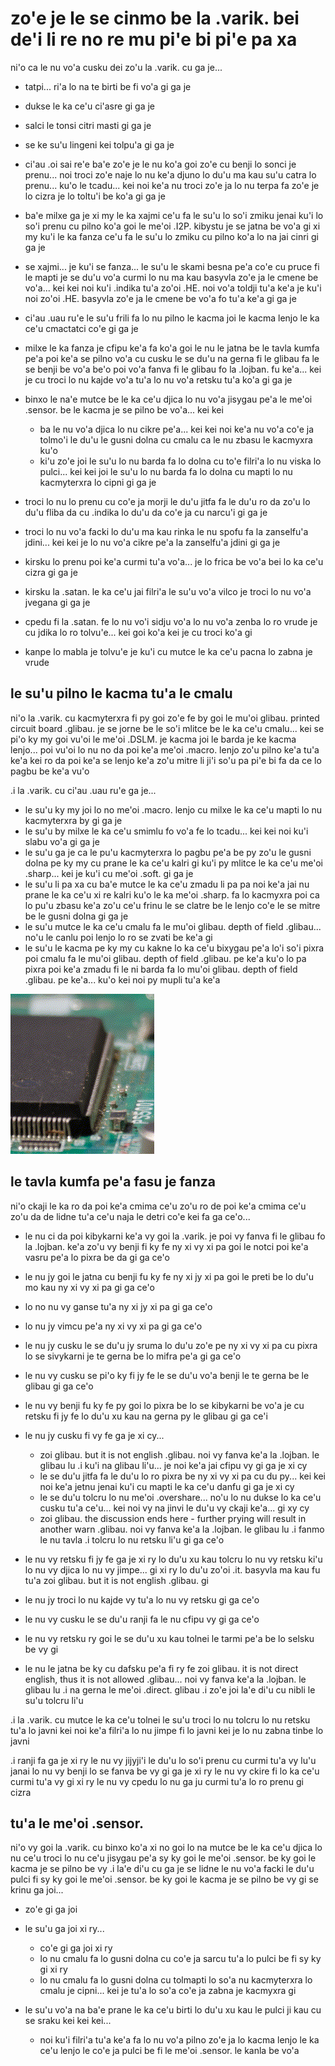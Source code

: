 zo'e je le se cinmo be la .varik. bei de'i li re no re mu pi'e bi pi'e pa xa
============================================================================

ni'o ca le nu vo'a cusku dei zo'u la .varik. cu ga je...

* tatpi... ri'a lo na te birti be fi vo'a gi ga je
* dukse le ka ce'u ci'asre gi ga je
* salci le tonsi citri masti gi ga je
* se ke su'u lingeni kei tolpu'a gi ga je
* ci'au .oi sai re'e ba'e zo'e je le nu ko'a goi zo'e cu benji lo sonci je prenu... noi troci zo'e naje lo nu ke'a djuno lo du'u ma kau su'u catra lo prenu... ku'o le tcadu... kei noi ke'a nu troci zo'e ja lo nu terpa fa zo'e je lo cizra je lo toltu'i be ko'a gi ga je
* ba'e milxe ga je xi my le ka xajmi ce'u fa le su'u lo so'i zmiku jenai ku'i lo so'i prenu cu pilno ko'a goi le me'oi .I2P. kibystu je se jatna be vo'a gi xi my ku'i le ka fanza ce'u fa le su'u lo zmiku cu pilno ko'a lo na jai cinri gi ga je
* se xajmi... je ku'i se fanza... le su'u le skami besna pe'a co'e cu pruce fi le mapti je se du'u vo'a curmi lo nu ma kau basyvla zo'e ja le cmene be vo'a... kei kei noi ku'i .indika tu'a zo'oi .HE. noi vo'a toldji tu'a ke'a je ku'i noi zo'oi .HE. basyvla zo'e ja le cmene be vo'a fo tu'a ke'a gi ga je
* ci'au .uau ru'e le su'u frili fa lo nu pilno le kacma joi le kacma lenjo le ka ce'u cmactatci co'e gi ga je
* milxe le ka fanza je cfipu ke'a fa ko'a goi le nu le jatna be le tavla kumfa pe'a poi ke'a se pilno vo'a cu cusku le se du'u na gerna fi le glibau fa le se benji be vo'a be'o poi vo'a fanva fi le glibau fo la .lojban. fu ke'a... kei je cu troci lo nu kajde vo'a tu'a lo nu vo'a retsku tu'a ko'a gi ga je
* binxo le na'e mutce be le ka ce'u djica lo nu vo'a jisygau pe'a le me'oi .sensor. be le kacma je se pilno be vo'a... kei kei

  * ba le nu vo'a djica lo nu cikre pe'a... kei kei noi ke'a nu vo'a co'e ja tolmo'i le du'u le gusni dolna cu cmalu ca le nu zbasu le kacmyxra ku'o
  * ki'u zo'e joi le su'u lo nu barda fa lo dolna cu to'e filri'a lo nu viska lo pulci... kei kei joi le su'u lo nu barda fa lo dolna cu mapti lo nu kacmyterxra lo cipni gi ga je

* troci lo nu lo prenu cu co'e ja morji le du'u jitfa fa le du'u ro da zo'u lo du'u fliba da cu .indika lo du'u da co'e ja cu narcu'i gi ga je
* troci lo nu vo'a facki lo du'u ma kau rinka le nu spofu fa la zanselfu'a jdini... kei kei je lo nu vo'a cikre pe'a la zanselfu'a jdini gi ga je
* kirsku lo prenu poi ke'a curmi tu'a vo'a... je lo frica be vo'a bei lo ka ce'u cizra gi ga je
* kirsku la .satan. le ka ce'u jai filri'a le su'u vo'a vilco je troci lo nu vo'a jvegana gi ga je
* cpedu fi la .satan. fe lo nu vo'i sidju vo'a lo nu vo'a zenba lo ro vrude je cu jdika lo ro tolvu'e... kei goi ko'a kei je cu troci ko'a gi
* kanpe lo mabla je tolvu'e je ku'i cu mutce le ka ce'u pacna lo zabna je vrude

## le su'u pilno le kacma tu'a le cmalu
ni'o la .varik. cu kacmyterxra fi py goi zo'e fe by goi le mu'oi glibau. printed circuit board .glibau. je se jorne be le so'i mlitce be le ka ce'u cmalu... kei se pi'o ky my goi vu'oi le me'oi .DSLM. je kacma joi le barda je ke kacma lenjo... poi vu'oi lo nu no da poi ke'a me'oi .macro. lenjo zo'u pilno ke'a tu'a ke'a kei ro da poi ke'a se lenjo ke'a zo'u mitre li ji'i so'u pa pi'e bi fa da ce lo pagbu be ke'a vu'o

.i la .varik. cu ci'au .uau ru'e ga je...

* le su'u ky my joi lo no me'oi .macro. lenjo cu milxe le ka ce'u mapti lo nu kacmyterxra by gi ga je
* le su'u by milxe le ka ce'u smimlu fo vo'a fe lo tcadu... kei kei noi ku'i slabu vo'a gi ga je
* le su'u ga je ca le pu'u kacmyterxra lo pagbu pe'a be py zo'u le gusni dolna pe ky my cu prane le ka ce'u kalri gi ku'i py mlitce le ka ce'u me'oi .sharp... kei je ku'i cu me'oi .soft. gi ga je
* le su'u li pa xa cu ba'e mutce le ka ce'u zmadu li pa pa noi ke'a jai nu prane le ka ce'u xi re kalri ku'o le ka me'oi .sharp. fa lo kacmyxra poi ca lo pu'u zbasu ke'a zo'u ce'u frinu le se clatre be le lenjo co'e le se mitre be le gusni dolna gi ga je
* le su'u mutce le ka ce'u cmalu fa le mu'oi glibau. depth of field .glibau... no'u le canlu poi lenjo lo ro se zvati be ke'a gi
* le su'u le kacma pe ky my cu kakne lo ka ce'u bixygau pe'a lo'i so'i pixra poi cmalu fa le mu'oi glibau. depth of field .glibau. pe ke'a ku'o lo pa pixra poi ke'a zmadu fi le ni barda fa lo mu'oi glibau. depth of field .glibau. pe ke'a... ku'o kei noi py mupli tu'a ke'a

![le kacmyxra be by](pixra/bored.gif)

## le tavla kumfa pe'a fasu je fanza
ni'o ckaji le ka ro da poi ke'a cmima ce'u zo'u ro de poi ke'a cmima ce'u zo'u da de lidne tu'a ce'u naja le detri co'e kei fa ga ce'o...

* le nu ci da poi kibykarni ke'a vy goi la .varik. je poi vy fanva fi le glibau fo la .lojban. ke'a zo'u vy benji fi ky fe ny xi vy xi pa goi le notci poi ke'a vasru pe'a lo pixra be da gi ga ce'o
* le nu jy goi le jatna cu benji fu ky fe ny xi jy xi pa goi le preti be lo du'u mo kau ny xi vy xi pa gi ga ce'o
* lo no nu vy ganse tu'a ny xi jy xi pa gi ga ce'o
* lo nu jy vimcu pe'a ny xi vy xi pa gi ga ce'o
* le nu jy cusku le se du'u jy sruma lo du'u zo'e pe ny xi vy xi pa cu pixra lo se sivykarni je te gerna be lo mifra pe'a gi ga ce'o
* le nu vy cusku se pi'o ky fi jy fe le se du'u vo'a benji le te gerna be le glibau gi ga ce'o
* le nu vy benji fu ky fe py goi lo pixra be lo se kibykarni be vo'a je cu retsku fi jy fe lo du'u xu kau na gerna py le glibau gi ga ce'i
* le nu jy cusku fi vy fe ga je xi cy...

  * zoi glibau. but it is not english .glibau. noi vy fanva ke'a la .lojban. le glibau lu .i ku'i na glibau li'u... je noi ke'a jai cfipu vy gi ga je xi cy
  * le se du'u jitfa fa le du'u lo ro pixra be ny xi vy xi pa cu du py... kei kei noi ke'a jetnu jenai ku'i cu mapti le ka ce'u danfu gi ga je xi cy
  * le se du'u tolcru lo nu me'oi .overshare... no'u lo nu dukse lo ka ce'u cusku tu'a ce'u... kei noi vy na jinvi le du'u vy ckaji ke'a... gi xy cy
  * zoi glibau. the discussion ends here - further prying will result in another warn .glibau. noi vy fanva ke'a la .lojban. le glibau lu .i fanmo le nu tavla  .i tolcru lo nu retsku li'u gi ga ce'o

* le nu vy retsku fi jy fe ga je xi ry lo du'u xu kau tolcru lo nu vy retsku ki'u lo nu vy djica lo nu vy jimpe... gi xi ry lo du'u zo'oi .it. basyvla ma kau fu tu'a zoi glibau. but it is not english .glibau. gi
* le nu jy troci lo nu kajde vy tu'a lo nu vy retsku gi ga ce'o
* le nu vy cusku le se du'u ranji fa le nu cfipu vy gi ga ce'o
* le nu vy retsku ry goi le se du'u xu kau tolnei le tarmi pe'a be lo selsku be vy gi
* le nu le jatna be ky cu dafsku pe'a fi ry fe zoi glibau. it is not direct english, thus it is not allowed .glibau... noi vy fanva ke'a la .lojban. le glibau lu .i na gerna le me'oi .direct. glibau  .i zo'e joi la'e di'u cu nibli le su'u tolcru li'u

.i la .varik. cu mutce le ka ce'u tolnei le su'u troci lo nu tolcru lo nu retsku tu'a lo javni kei noi ke'a filri'a lo nu jimpe fi lo javni kei je lo nu zabna tinbe lo javni

.i ranji fa ga je xi ry le nu vy jijyji'i le du'u lo so'i prenu cu curmi tu'a vy lu'u janai lo nu vy benji lo se fanva be vy gi ga je xi ry le nu vy ckire fi lo ka ce'u curmi tu'a vy gi xi ry le nu vy cpedu lo nu ga ju curmi tu'a lo ro prenu gi cizra

## tu'a le me'oi .sensor.
ni'o vy goi la .varik. cu binxo ko'a xi no goi lo na mutce be le ka ce'u djica lo nu ce'u troci lo nu ce'u jisygau pe'a sy ky goi le me'oi .sensor. be ky goi le kacma je se pilno be vy  .i la'e di'u cu ga je se lidne le nu vo'a facki le du'u pulci fi sy ky goi le me'oi .sensor. be ky goi le kacma je se pilno be vy gi se krinu ga joi...

* zo'e gi ga joi
* le su'u ga joi xi ry...

  * co'e gi ga joi xi ry
  * lo nu cmalu fa lo gusni dolna cu co'e ja sarcu tu'a lo pulci be fi sy ky gi xi ry
  * lo nu cmalu fa lo gusni dolna cu tolmapti lo so'a nu kacmyterxra lo cmalu je cipni... kei je tu'a lo so'a co'e ja zabna je kacmyxra gi

* le su'u vo'a na ba'e prane le ka ce'u birti lo du'u xu kau le pulci ji kau cu se sraku kei kei kei...

  * noi ku'i filri'a tu'a ke'a fa lo nu vo'a pilno zo'e ja lo kacma lenjo le ka ce'u lenjo le co'e ja pulci be fi le me'oi .sensor. le kanla be vo'a
